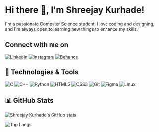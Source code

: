 # Hi there 👋, I'm Shreejay Kurhade!

I'm a passionate Computer Science student. I love coding and designing, and I'm always open to learning new things to enhance my skills.

## Connect with me on
[![LinkedIn](https://img.shields.io/badge/-LinkedIn-0077B5?style=flat-square&logo=linkedin&logoColor=white)](https://www.linkedin.com/in/shreejaykurhade/)
[![Instagram](https://img.shields.io/badge/-Instagram-E4405F?style=flat-square&logo=instagram&logoColor=white)](https://www.instagram.com/shreejay_kurhade/)
[![Behance](https://img.shields.io/badge/-Behance-1769FF?style=flat-square&logo=behance&logoColor=white)](https://www.behance.net/shreejaykurhade)

## 🔧 Technologies & Tools 

![C](https://img.shields.io/badge/-C-00599C?style=flat-square&logo=c&logoColor=white)
![C++](https://img.shields.io/badge/-C++-00599C?style=flat-square&logo=c%2B%2B&logoColor=white)
![Python](https://img.shields.io/badge/-Python-3776AB?style=flat-square&logo=python&logoColor=white)
![HTML5](https://img.shields.io/badge/-HTML5-E34F26?style=flat-square&logo=html5&logoColor=white)
![CSS3](https://img.shields.io/badge/-CSS3-1572B6?style=flat-square&logo=css3&logoColor=white)
![Git](https://img.shields.io/badge/-Git-F05032?style=flat-square&logo=git&logoColor=white)
![Figma](https://img.shields.io/badge/-Figma-F24E1E?style=flat-square&logo=figma&logoColor=white)
![Linux](https://img.shields.io/badge/-Linux-FCC624?style=flat-square&logo=linux&logoColor=black)


## 📊 GitHub Stats

![Shreejay Kurhade's GitHub stats](https://github-readme-stats.vercel.app/api?username=shreejaykurhade&show_icons=true&theme=radical&title_color=blue)

![Top Langs](https://github-readme-stats.vercel.app/api/top-langs/?username=shreejaykurhade&layout=compact&theme=radical&title_color=blue)







